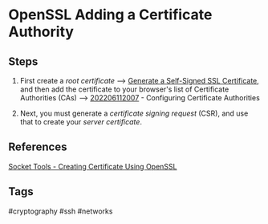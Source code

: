 # OpenSSL Adding a Certificate Authority 

## Steps
1. First create a *root certificate* --> [Generate a Self-Signed SSL Certificate](../202206112020), and then add the certificate to your browser's list of Certificate Authorities (CAs) --> [202206112007](../202206112007) - Configuring Certificate Authorities  

2. Next, you must generate a *certificate signing request* (CSR), and use that to create your *server certificate*.  

## References
[Socket Tools - Creating Certificate Using OpenSSL](https://sockettools.com/kb/creating-certificate-using-openssl/)  

## Tags
#cryptography #ssh #networks
